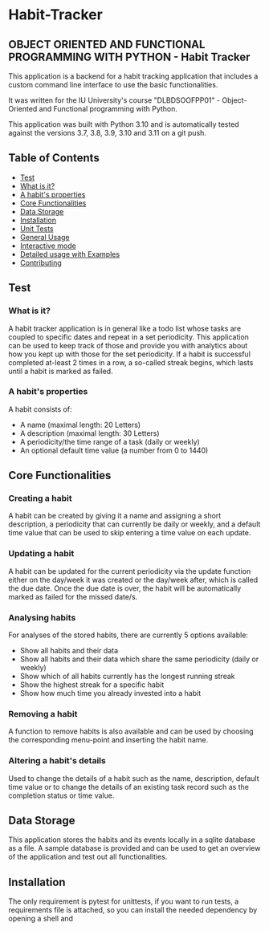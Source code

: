 # Habit-Tracker
## OBJECT ORIENTED AND FUNCTIONAL PROGRAMMING WITH PYTHON -  Habit Tracker

This application is a backend for a habit tracking application that includes a custom command line interface to use the basic functionalities.

It was written for the IU University's course "DLBDSOOFPP01" - Object-Oriented and Functional programming with Python.

This application was built with Python 3.10 and is automatically tested against the versions 3.7, 3.8, 3.9, 3.10 and 3.11 on a git push.

## Table of Contents

- [Test](#test)
- [What is it?](#what-is-it)
- [A habit's properties](#a-habits-properties)
- [Core Functionalities](#core-functionalities)
- [Data Storage](#data-storage)
- [Installation](#installation)
- [Unit Tests](#unit-tests)
- [General Usage](#general-usage)
- [Interactive mode](#interactive-mode)
- [Detailed usage with Examples](#detailed-usage-with-examples)
- [Contributing](#contributing)

## Test

### What is it?

A habit tracker application is in general like a todo list whose tasks are coupled to specific dates and repeat in a set periodicity.
This application can be used to keep track of those and provide you with analytics about how you kept up with those for the set periodicity.
If a habit is successful completed at-least 2 times in a row, a so-called streak begins, which lasts until a habit is marked as failed.

### A habit's properties

A habit consists of:

- A name (maximal length: 20 Letters)
- A description (maximal length: 30 Letters)
- A periodicity/the time range of a task (daily or weekly)
- An optional default time value (a number from 0 to 1440)

## Core Functionalities

### Creating a habit

A habit can be created by giving it a name and assigning a short description, a periodicity that can currently be daily or weekly, and a default time value that can be used to skip entering a time value on each update.

### Updating a habit

A habit can be updated for the current periodicity via the update function either on the day/week it was created or the day/week after, which is called the due date. Once the due date is over, the habit will be automatically marked as failed for the missed date/s.

### Analysing habits

For analyses of the stored habits, there are currently 5 options available:

- Show all habits and their data
- Show all habits and their data which share the same periodicity (daily or weekly)
- Show which of all habits currently has the longest running streak
- Show the highest streak for a specific habit
- Show how much time you already invested into a habit

### Removing a habit

A function to remove habits is also available and can be used by choosing the corresponding menu-point and inserting the habit name.

### Altering a habit's details

Used to change the details of a habit such as the name, description, default time value or to change the details of an existing task record such as the completion status or time value.

## Data Storage

This application stores the habits and its events locally in a sqlite database as a file.
A sample database is provided and can be used to get an overview of the application and test out all functionalities.

## Installation

The only requirement is pytest for unittests, if you want to run tests, a requirements file is attached, so you can install the needed dependency by opening a shell and
